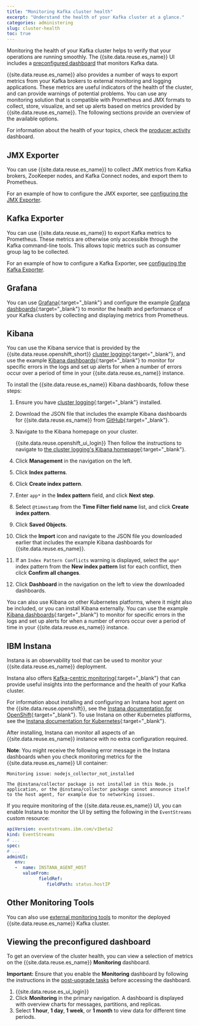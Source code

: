 ```yaml
---
title: "Monitoring Kafka cluster health"
excerpt: "Understand the health of your Kafka cluster at a glance."
categories: administering
slug: cluster-health
toc: true
---
```


Monitoring the health of your Kafka cluster helps to verify that your operations are running smoothly. The {{site.data.reuse.es_name}} UI includes a [preconfigured dashboard](#viewing-the-preconfigured-dashboard) that monitors Kafka data.

{{site.data.reuse.es_name}} also provides a number of ways to export metrics from your Kafka brokers to external monitoring and logging applications. These metrics are useful indicators of the health of the cluster, and can provide warnings of potential problems. You can use any monitoring solution that is compatible with Prometheus and JMX formats to collect, store, visualize, and set up alerts based on metrics provided by {{site.data.reuse.es_name}}. The following sections provide an overview of the available options.

For information about the health of your topics, check the [producer activity](../topic-health/) dashboard.

## JMX Exporter

You can use {{site.data.reuse.es_name}} to collect JMX metrics from Kafka brokers, ZooKeeper nodes, and Kafka Connect nodes, and export them to Prometheus.

For an example of how to configure the JMX exporter, see [configuring the JMX Exporter](../../installing/configuring#configuring-the-jmx-exporter).

## Kafka Exporter

You can use {{site.data.reuse.es_name}} to export Kafka metrics to Prometheus. These metrics are otherwise only accessible through the Kafka command-line tools. This allows topic metrics such as consumer group lag to be collected.

For an example of how to configure a Kafka Exporter, see [configuring the Kafka Exporter](../../installing/configuring#configuring-the-kafka-exporter).

## Grafana

You can use [Grafana](https://grafana.com/docs/grafana/latest/){:target="_blank"} and configure the example [Grafana dashboards](http://ibm.biz/es-grafana-dashboards){:target="_blank"} to monitor the health and performance of your Kafka clusters by collecting and displaying metrics from Prometheus.

## Kibana

You can use the Kibana service that is provided by the {{site.data.reuse.openshift_short}} [cluster logging](https://docs.openshift.com/container-platform/4.16/observability/logging/cluster-logging.html){:target="_blank"}, and use the example [Kibana dashboards](https://github.com/IBM/ibm-event-automation/tree/master/event-streams/kibana-dashboards){:target="_blank"} to monitor for specific errors in the logs and set up alerts for when a number of errors occur over a period of time in your {{site.data.reuse.es_name}} instance.

To install the {{site.data.reuse.es_name}} Kibana dashboards, follow these steps:

1. Ensure you have [cluster logging](https://docs.openshift.com/container-platform/4.16/observability/logging/cluster-logging-deploying.html){:target="_blank"} installed.
2. Download the JSON file that includes the example Kibana dashboards for {{site.data.reuse.es_name}} from [GitHub](https://github.com/IBM/ibm-event-automation/tree/master/event-streams/kibana-dashboards){:target="_blank"}.

3. Navigate to the Kibana homepage on your cluster.

   {{site.data.reuse.openshift_ui_login}} Then follow the instructions to navigate to [the cluster logging's Kibana homepage](https://docs.openshift.com/container-platform/4.16/observability/logging/log_visualization/logging-kibana.html#cluster-logging-visualizer-kibana_logging-kibana){:target="_blank"}.
4. Click **Management** in the navigation on the left.
5. Click **Index patterns**.
6. Click **Create index pattern**.
7. Enter `app*` in the **Index pattern** field, and click **Next step**.
8. Select `@timestamp` from the **Time Filter field name** list, and click **Create index pattern**.
9. Click **Saved Objects**.
10. Click the **Import** icon and navigate to the JSON file you downloaded earlier that includes the example Kibana dashboards for {{site.data.reuse.es_name}}.
11. If an `Index Pattern Conflicts` warning is displayed, select the `app*` index pattern from the **New index pattern** list for each conflict, then click **Confirm all changes**.
12. Click **Dashboard** in the navigation on the left to view the downloaded dashboards.

You can also use Kibana on other Kubernetes platforms, where it might also be included, or you can install Kibana externally. You can use the example [Kibana dashboards](https://github.com/IBM/ibm-event-automation/tree/master/event-streams/kibana-dashboards){:target="_blank"} to monitor for specific errors in the logs and set up alerts for when a number of errors occur over a period of time in your {{site.data.reuse.es_name}} instance.

## IBM Instana

Instana is an observability tool that can be used to monitor your {{site.data.reuse.es_name}} deployment.

Instana also offers [Kafka-centric monitoring](https://www.instana.com/supported-technologies/apache-kafka-observability/){:target="_blank"} that can provide useful insights into the performance and the health of your Kafka cluster.

For information about installing and configuring an Instana host agent on the {{site.data.reuse.openshift}}, see the [Instana documentation for OpenShift](https://www.ibm.com/docs/en/instana-observability/current?topic=requirements-installing-host-agent-openshift){:target="_blank"}. To use Instana on other Kubernetes platforms, see the [Instana documentation for Kubernetes](https://www.ibm.com/docs/en/instana-observability/current?topic=requirements-installing-host-agent-kubernetes){:target="_blank"}.

After installing, Instana can monitor all aspects of an {{site.data.reuse.es_name}} instance with no extra configuration required.

**Note**: You might receive the following error message in the Instana dashboards when you check monitoring metrics for the {{site.data.reuse.es_name}} UI container:

```shell
Monitoring issue: nodejs_collector_not_installed

The @instana/collector package is not installed in this Node.js application, or the @instana/collector package cannot announce itself to the host agent, for example due to networking issues.
```

If you require monitoring of the {{site.data.reuse.es_name}} UI, you can enable Instana to monitor the UI by setting the following in the `EventStreams` custom resource:

```yaml
apiVersion: eventstreams.ibm.com/v1beta2
kind: EventStreams
# ...
spec:
# ...
adminUI:
   env:
   -  name: INSTANA_AGENT_HOST
      valueFrom:
            fieldRef:
               fieldPath: status.hostIP
```

## Other Monitoring Tools

You can also use [external monitoring tools](../external-monitoring/) to monitor the deployed {{site.data.reuse.es_name}} Kafka cluster.

## Viewing the preconfigured dashboard

To get an overview of the cluster health, you can view a selection of metrics on the {{site.data.reuse.es_name}} **Monitoring** dashboard.

**Important:** Ensure that you enable the **Monitoring** dashboard by following the instructions in the [post-upgrade tasks](../../installing/upgrading/#enable-metrics-for-monitoring) before accessing the dashboard.

1. {{site.data.reuse.es_ui_login}}
2. Click **Monitoring** in the primary navigation. A dashboard is displayed with overview charts for messages, partitions, and replicas.
3. Select **1 hour**, **1 day**, **1 week**, or **1 month** to view data for different time periods.
